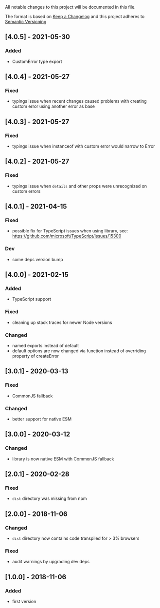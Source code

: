 All notable changes to this project will be documented in this file.

The format is based on [Keep a Changelog](http://keepachangelog.com/en/1.0.0/)
and this project adheres to [Semantic Versioning](http://semver.org/spec/v2.0.0.html).

## [4.0.5] - 2021-05-30
### Added
- CustomError type export

## [4.0.4] - 2021-05-27
### Fixed
- typings issue when recent changes caused problems with creating custom error using another error as base

## [4.0.3] - 2021-05-27
### Fixed
- typings issue when instanceof with custom error would narrow to Error

## [4.0.2] - 2021-05-27
### Fixed
- typings issue when `details` and other props were unrecognized on custom errors

## [4.0.1] - 2021-04-15
### Fixed
- possible fix for TypeScript issues when using library, see: https://github.com/microsoft/TypeScript/issues/15300
### Dev
- some deps version bump

## [4.0.0] - 2021-02-15
### Added
- TypeScript support
### Fixed
- cleaning up stack traces for newer Node versions
### Changed
- named exports instead of default
- default options are now changed via function instead of overriding property of createError

## [3.0.1] - 2020-03-13
### Fixed
- CommonJS fallback
### Changed
- better support for native ESM

## [3.0.0] - 2020-03-12
### Changed
- library is now native ESM with CommonJS fallback

## [2.0.1] - 2020-02-28
### Fixed
- `dist` directory was missing from npm

## [2.0.0] - 2018-11-06
### Changed
- `dist` directory now contains code transpiled for > 3% browsers
### Fixed
- audit warnings by upgrading dev deps

## [1.0.0] - 2018-11-06
### Added
- first version
